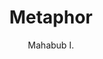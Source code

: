 ---
title: Metaphor
github: https://github.com/prio101/metaphor-jekyll
demo: http://mahabubislam.me
author: Mahabub I.
ssg:
  - Jekyll
cms:
  - No Cms
---